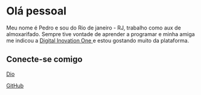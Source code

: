 # Olá pessoal

Meu nome é Pedro e sou do Rio de janeiro - RJ, trabalho como aux de almoxarifado.
Sempre tive vontade de aprender a programar e minha amiga me indicou a [Digital Inovation One ](https://www.dio.me/) e estou gostando muito da plataforma.

## Conecte-se comigo 
[Dio](https://web.dio.me/users/pedro_soaresvp) 

[GitHub](https://github.com/PLpedrow)



